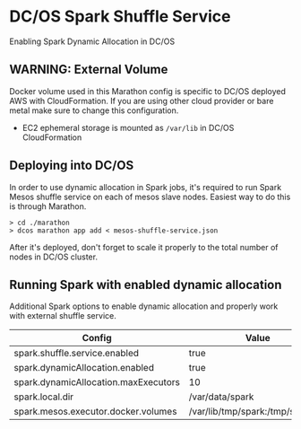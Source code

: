 # DC/OS Spark Shuffle Service

Enabling Spark Dynamic Allocation in DC/OS

## WARNING: External Volume

Docker volume used in this Marathon config is specific to DC/OS deployed AWS with CloudFormation. If you are using
other cloud provider or bare metal make sure to change this configuration.

* EC2 ephemeral storage is mounted as `/var/lib` in DC/OS CloudFormation

## Deploying into DC/OS

In order to use dynamic allocation in Spark jobs, it's required  to run Spark Mesos shuffle service on each of
mesos slave nodes. Easiest way to do this is through Marathon.

```
> cd ./marathon
> dcos marathon app add < mesos-shuffle-service.json
```

After it's deployed, don't forget to scale it properly to the total number of nodes in DC/OS cluster.

## Running Spark with enabled dynamic allocation

Additional Spark options to enable dynamic allocation and properly work with external shuffle service.

| Config                                | Value |
| ------------------------------------- |-------|
| spark.shuffle.service.enabled         | true  |
| spark.dynamicAllocation.enabled       | true  |
| spark.dynamicAllocation.maxExecutors  | 10    |
| spark.local.dir	                    | /var/data/spark                    |
| spark.mesos.executor.docker.volumes	| /var/lib/tmp/spark:/tmp/spark:rw   |